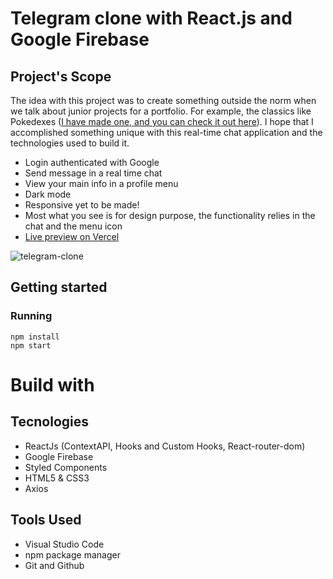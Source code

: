 # Telegram clone with React.js and Google Firebase

## Project's Scope
The idea with this project was to create something outside the norm when we talk about junior projects for a portfolio. For example, the classics like Pokedexes ([I have made one, and you can check it out here](https://github.com/JFilgueira/pokedex-react)). I hope that I accomplished something unique with this real-time chat application and the technologies used to build it.

* Login authenticated with Google
* Send message in a real time chat
* View your main info in a profile menu
* Dark mode
* Responsive yet to be made!
* Most what you see is for design purpose, the functionality relies in the chat and the menu icon
* [Live preview on Vercel](https://pokedex-react-flax.vercel.app/)

![telegram-clone](https://github.com/JFilgueira/telegram-clone/assets/103948600/4d0d94db-f499-4662-81bf-2ed9dcae9da6)


## Getting started

### Running 
```
npm install
npm start
```
# Build with

## Tecnologies
* ReactJs (ContextAPI, Hooks and Custom Hooks, React-router-dom)
* Google Firebase
* Styled Components
* HTML5 & CSS3
* Axios

## Tools Used
* Visual Studio Code
* npm package manager
* Git and Github
